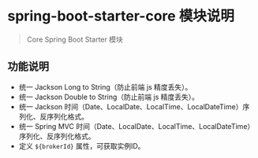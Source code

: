 # spring-boot-starter-core 模块说明

> Core Spring Boot Starter 模块

## 功能说明

* 统一 Jackson Long to String（防止前端 js 精度丢失）。
* 统一 Jackson Double to String（防止前端 js 精度丢失）。
* 统一 Jackson 时间（Date、LocalDate、LocalTime、LocalDateTime）序列化、反序列化格式。
* 统一 Spring MVC 时间（Date、LocalDate、LocalTime、LocalDateTime）序列化、反序列化格式。
* 定义 `${brokerId}` 属性，可获取实例ID。
